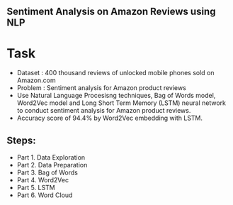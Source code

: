 ## Sentiment Analysis on Amazon Reviews using NLP

# Task

* Dataset : 400 thousand reviews of unlocked mobile phones sold on Amazon.com
* Problem : Sentiment analysis for Amazon product reviews
* Use Natural Language Procesisng techniques, Bag of Words model, Word2Vec model and Long Short Term Memory (LSTM) neural network to conduct sentiment analysis for Amazon product reviews.
* Accuracy score of 94.4% by Word2Vec embedding with LSTM.

## Steps:

* Part 1. Data Exploration
* Part 2. Data Preparation
* Part 3. Bag of Words
* Part 4. Word2Vec
* Part 5. LSTM
* Part 6. Word Cloud 
